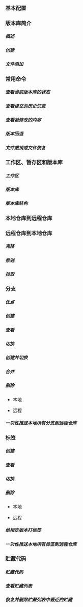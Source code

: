 ### 基本配置

### 版本库简介

##### 概述

##### 创建

##### 文件添加

### 常用命令

##### 查看当前版本库的状态

##### 查看提交的历史记录

##### 查看被修改的内容

##### 版本回退

##### 文件撤销或文件恢复

### 工作区、暂存区和版本库

##### 工作区

##### 版本库

##### 版本库结构

### 本地仓库到远程仓库

### 远程仓库到本地仓库

##### 克隆

##### 推送

##### 拉取

### 分支

##### 优点

##### 创建

##### 查看

##### 切换

##### 创建并切换

##### 合并

##### 删除

* 本地

* 远程

##### 一次性推送本地所有分支到远程仓库

### 标签

##### 创建

##### 查看

##### 切换

##### 删除

* 本地

* 远程

##### 给指定版本打标签

##### 一次性推送本地所有标签到远程仓库

### 贮藏代码

##### 贮藏代码

##### 查看贮藏列表

##### 恢复并删除贮藏列表中最近的贮藏